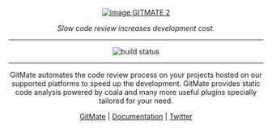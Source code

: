 <center>

[![image](https://gitlab.com/gitmate/artwork/blob/master/rect4887.png) GITMATE 2](https://www.gitmate.io)

*Slow code review increases development cost.* 

---
![build status](https://gitlab.com/gitmate/open-source/gitmate-2/badges/master/build.svg)

---

GitMate automates the code review process on your projects hosted on our supported platforms to speed up the development.
GitMate provides static code analysis powered by coala and many more useful plugins specially tailored for your need.

[GitMate]() | [Documentation]() | [Twitter]()
